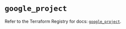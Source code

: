 # `google_project`

Refer to the Terraform Registry for docs: [`google_project`](https://registry.terraform.io/providers/hashicorp/google-beta/6.48.0/docs/resources/google_project).
